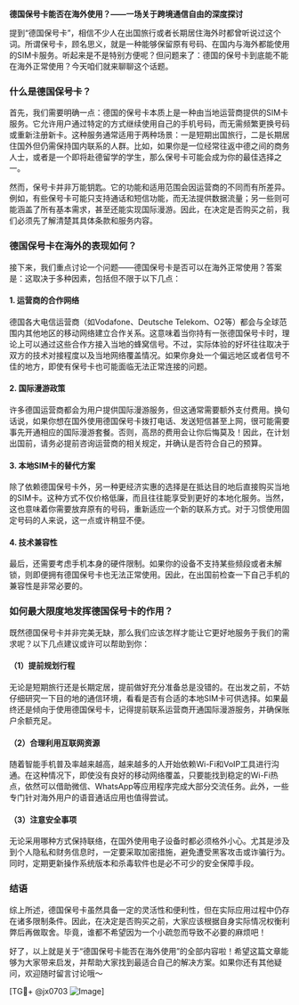 **德国保号卡能否在海外使用？——一场关于跨境通信自由的深度探讨**

提到“德国保号卡”，相信不少人在出国旅行或者长期居住海外时都曾听说过这个词。所谓保号卡，顾名思义，就是一种能够保留原有号码、在国内与海外都能使用的SIM卡服务。听起来是不是特别方便呢？但问题来了：德国的保号卡到底能不能在海外正常使用？今天咱们就来聊聊这个话题。

### 什么是德国保号卡？

首先，我们需要明确一点：德国的保号卡本质上是一种由当地运营商提供的SIM卡服务。它允许用户通过特定的方式继续使用自己的手机号码，而无需频繁更换号码或重新注册新卡。这种服务通常适用于两种场景：一是短期出国旅行，二是长期居住国外但仍需保持国内联系的人群。比如，如果你是一位经常往返中德之间的商务人士，或者是一个即将赴德留学的学生，那么保号卡可能会成为你的最佳选择之一。

然而，保号卡并非万能钥匙。它的功能和适用范围会因运营商的不同而有所差异。例如，有些保号卡可能只支持通话和短信功能，而无法提供数据流量；另一些则可能涵盖了所有基本需求，甚至还能实现国际漫游。因此，在决定是否购买之前，我们必须先了解清楚其具体条款和服务内容。

### 德国保号卡在海外的表现如何？

接下来，我们重点讨论一个问题——德国保号卡是否可以在海外正常使用？答案是：这取决于多种因素，包括但不限于以下几点：

#### 1. **运营商的合作网络**
德国各大电信运营商（如Vodafone、Deutsche Telekom、O2等）都会与全球范围内其他地区的移动网络建立合作关系。这意味着当你持有一张德国保号卡时，理论上可以通过这些合作方接入当地的蜂窝信号。不过，实际体验的好坏往往取决于双方的技术对接程度以及当地网络覆盖情况。如果你身处一个偏远地区或者信号不佳的地方，即使有保号卡也可能面临无法正常连接的问题。

#### 2. **国际漫游政策**
许多德国运营商都会为用户提供国际漫游服务，但这通常需要额外支付费用。换句话说，如果你想在国外使用德国保号卡拨打电话、发送短信甚至上网，很可能需要事先开通相应的国际漫游套餐。否则，高昂的费用会让你后悔莫及！因此，在计划出国前，请务必提前咨询运营商的相关规定，并确认是否符合自己的预算。

#### 3. **本地SIM卡的替代方案**
除了依赖德国保号卡外，另一种更经济实惠的选择是在抵达目的地后直接购买当地的SIM卡。这种方式不仅价格低廉，而且往往能享受到更好的本地化服务。当然，这也意味着你需要放弃原有的号码，重新适应一个新的联系方式。对于习惯使用固定号码的人来说，这一点或许稍显不便。

#### 4. **技术兼容性**
最后，还需要考虑手机本身的硬件限制。如果你的设备不支持某些频段或者未解锁，则即便拥有德国保号卡也无法正常使用。因此，在出国前检查一下自己手机的兼容性是非常必要的。

### 如何最大限度地发挥德国保号卡的作用？

既然德国保号卡并非完美无缺，那么我们应该怎样才能让它更好地服务于我们的需求呢？以下几点建议或许可以帮助到你：

#### （1）提前规划行程
无论是短期旅行还是长期定居，提前做好充分准备总是没错的。在出发之前，不妨仔细研究一下目的地的通信环境，看看是否有合适的本地SIM卡可供选择。如果最终还是倾向于使用德国保号卡，记得提前联系运营商开通国际漫游服务，并确保账户余额充足。

#### （2）合理利用互联网资源
随着智能手机普及率越来越高，越来越多的人开始依赖Wi-Fi和VoIP工具进行沟通。在这种情况下，即使没有良好的移动网络覆盖，只要能找到稳定的Wi-Fi热点，依然可以借助微信、WhatsApp等应用程序完成大部分交流任务。此外，一些专门针对海外用户的语音通话应用也值得尝试。

#### （3）注意安全事项
无论采用哪种方式保持联络，在国外使用电子设备时都必须格外小心。尤其是涉及到个人隐私和财务信息时，一定要采取加密措施，避免遭受黑客攻击或诈骗行为。同时，定期更新操作系统版本和杀毒软件也是必不可少的安全保障手段。

### 结语

综上所述，德国保号卡虽然具备一定的灵活性和便利性，但在实际应用过程中仍存在诸多限制条件。因此，在决定是否购买之前，大家应该根据自身实际情况权衡利弊后再做取舍。毕竟，谁都不希望因为一个小疏忽而导致不必要的麻烦吧！

好了，以上就是关于“德国保号卡能否在海外使用”的全部内容啦！希望这篇文章能够为大家带来启发，并帮助大家找到最适合自己的解决方案。如果你还有其他疑问，欢迎随时留言讨论哦～

[TG💪+ @jx0703 ![Image](https://github.com/user-attachments/assets/dbca1d08-cadb-493c-b0ec-ad6f7a83f270)]